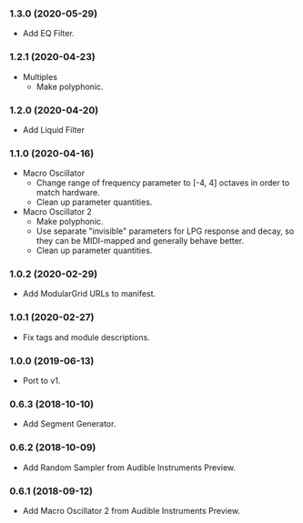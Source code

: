 ### 1.3.0 (2020-05-29)
- Add EQ Filter.

### 1.2.1 (2020-04-23)
- Multiples
	- Make polyphonic.

### 1.2.0 (2020-04-20)
- Add Liquid Filter

### 1.1.0 (2020-04-16)
- Macro Oscillator
	- Change range of frequency parameter to [-4, 4] octaves in order to match hardware.
	- Clean up parameter quantities.
- Macro Oscillator 2
	- Make polyphonic.
	- Use separate "invisible" parameters for LPG response and decay, so they can be MIDI-mapped and generally behave better.
	- Clean up parameter quantities.

### 1.0.2 (2020-02-29)
- Add ModularGrid URLs to manifest.

### 1.0.1 (2020-02-27)
- Fix tags and module descriptions.

### 1.0.0 (2019-06-13)
- Port to v1.

### 0.6.3 (2018-10-10)
- Add Segment Generator.

### 0.6.2 (2018-10-09)
- Add Random Sampler from Audible Instruments Preview.

### 0.6.1 (2018-09-12)
- Add Macro Oscillator 2 from Audible Instruments Preview.
